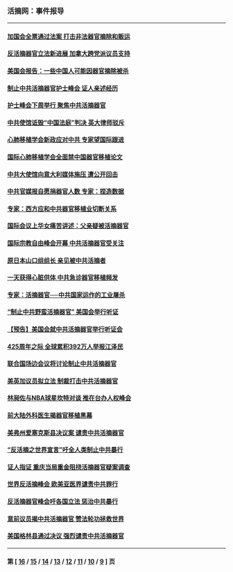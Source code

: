 ### 活摘网：事件报导
---
#### [加国会全票通过法案 打击非法器官摘除和贩运](../../pages/nf5877/n13884924.md?05090430) 
#### [反活摘器官立法新进展 加拿大跨党派议员支持](../../pages/nf5877/n13876061.md?05090430) 
#### [美国会报告：一些中国人可能因器官摘除被杀](../../pages/nf5877/n13867964.md?05090430) 
#### [制止中共活摘器官护士峰会 证人亲述经历](../../pages/nf5877/n13859007.md?05090430) 
#### [护士峰会下周举行 聚焦中共活摘器官](../../pages/nf5877/n13855418.md?05090430) 
#### [中共使馆诋毁“中国法庭”判决 英大律师驳斥](../../pages/nf5877/n13833945.md?05090430) 
#### [心肺移植学会新政应对中共 专家望国际跟进](../../pages/nf5877/n13829043.md?05090430) 
#### [国际心肺移植学会全面禁中国器官移植论文](../../pages/nf5877/n13827785.md?05090430) 
#### [中共大使馆向意大利媒体施压 遭公开回击](../../pages/nf5877/n13826038.md?05090430) 
#### [中共官媒报自愿捐器官人数 专家：捏造数据](../../pages/nf5877/n13814130.md?05090430) 
#### [专家：西方应和中共器官移植业切断关系](../../pages/nf5877/n13772828.md?05090430) 
#### [国际会议上华女痛苦讲述：父亲疑被活摘器官](../../pages/nf5877/n13771583.md?05090430) 
#### [国际宗教自由峰会开幕 中共活摘器官受关注](../../pages/nf5877/n13769995.md?05090430) 
#### [原日本山口组组长 亲见被中共活摘者](../../pages/nf5877/n13767360.md?05090430) 
#### [一天获得心脏供体 中共急诊器官移植频发](../../pages/nf5877/n13764689.md?05090430) 
#### [专家：活摘器官──中共国家运作的工业屠杀](../../pages/nf5877/n13761178.md?05090430) 
#### [“制止中共野蛮活摘器官” 美国会举行听证](../../pages/nf5877/n13735831.md?05090430) 
#### [【预告】美国会就中共活摘器官举行听证会](../../pages/nf5877/n13732843.md?05090430) 
#### [425周年之际 全球累积392万人举报江泽民](../../pages/nf5877/n13719232.md?05090430) 
#### [联合国场边会议将讨论制止中共活摘器官](../../pages/nf5877/n13656361.md?05090430) 
#### [美英加议员拟立法 制裁打击中共活摘器官](../../pages/nf5877/n13430251.md?05090430) 
#### [林昶佐与NBA球星坎特对谈 推在台办人权峰会](../../pages/nf5877/n13414467.md?05090430) 
#### [前大陆外科医生揭器官移植黑幕](../../pages/nf5877/n13401416.md?05090430) 
#### [美弗州爱塞克斯县决议案 谴责中共活摘器官](../../pages/nf5877/n13320919.md?05090430) 
#### [“反活摘之世界宣言”吁全人类制止中共暴行](../../pages/nf5877/n13259730.md?05090430) 
#### [证人指证 重庆当局重金阻挠活摘器官疑案调查](../../pages/nf5877/n13259127.md?05090430) 
#### [世界反活摘峰会 欧美亚医界谴责中共罪行](../../pages/nf5877/n13253550.md?05090430) 
#### [反活摘器官峰会吁各国立法 惩治中共暴行](../../pages/nf5877/n13245052.md?05090430) 
#### [意前议员揭中共活摘器官 赞法轮功拯救世界](../../pages/nf5877/n13203445.md?05090430) 
#### [美国格林县通过决议 强烈谴责中共活摘器官](../../pages/nf5877/n13119367.md?05090430) 

---
#### 第 [ [16](./16.md?05090430) / [15](./15.md?05090430) / [14](./14.md?05090430) / [13](./13.md?05090430) / [12](./12.md?05090430) / [11](./11.md?05090430) / [10](./10.md?05090430) / [9](./9.md?05090430) ] 页
